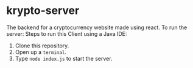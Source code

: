 # krypto-server
The backend for a cryptocurrency website made using react.
To run the server:
Steps to run this Client using a Java IDE: 
1. Clone this repository.
2. Open up a `terminal`. 
3. Type `node index.js` to start the server. 
